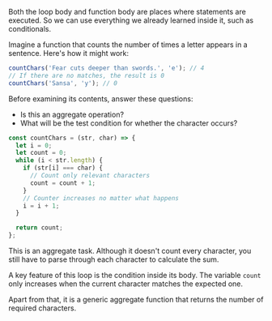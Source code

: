 
Both the loop body and function body are places where statements are executed. So we can use everything we already learned inside it, such as conditionals.

Imagine a function that counts the number of times a letter appears in a sentence. Here's how it might work:

```javascript
countChars('Fear cuts deeper than swords.', 'e'); // 4
// If there are no matches, the result is 0
countChars('Sansa', 'y'); // 0
```

Before examining its contents, answer these questions:

* Is this an aggregate operation?
* What will be the test condition for whether the character occurs?

```javascript
const countChars = (str, char) => {
  let i = 0;
  let count = 0;
  while (i < str.length) {
    if (str[i] === char) {
      // Count only relevant characters
      count = count + 1;
    }
    // Counter increases no matter what happens
    i = i + 1;
  }

  return count;
};
```

This is an aggregate task. Although it doesn't count every character, you still have to parse through each character to calculate the sum.

A key feature of this loop is the condition inside its body. The variable `count` only increases when the current character matches the expected one.

Apart from that, it is a generic aggregate function that returns the number of required characters.
